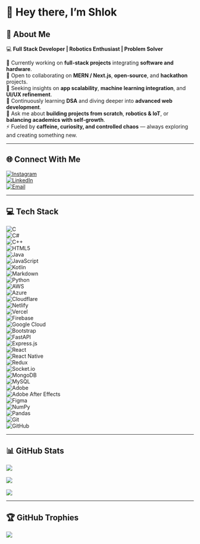 # 👋 Hey there, I’m Shlok  

## 🌟 About Me  
💻 **Full Stack Developer | Robotics Enthusiast | Problem Solver**  

🔭 Currently working on **full-stack projects** integrating **software and hardware**.  
👯 Open to collaborating on **MERN / Next.js**, **open-source**, and **hackathon** projects.  
🤝 Seeking insights on **app scalability**, **machine learning integration**, and **UI/UX refinement**.  
🌱 Continuously learning **DSA** and diving deeper into **advanced web development**.  
💬 Ask me about **building projects from scratch**, **robotics & IoT**, or **balancing academics with self-growth**.  
⚡ Fueled by **caffeine, curiosity, and controlled chaos** — always exploring and creating something new.  

---

## 🌐 Connect With Me  
[![Instagram](https://img.shields.io/badge/Instagram-%23E4405F.svg?logo=Instagram&logoColor=white)](https://www.instagram.com/_.shlok._ll?igsh=MThwaXo3eWlvYW1teg==)  
[![LinkedIn](https://img.shields.io/badge/LinkedIn-%230077B5.svg?logo=linkedin&logoColor=white)](https://www.linkedin.com/in/shlokrajput)  
[![Email](https://img.shields.io/badge/Email-D14836?logo=gmail&logoColor=white)](mailto:mainlyshlok@gmail.com)  

---

## 💻 Tech Stack  
![C](https://img.shields.io/badge/c-%2300599C.svg?style=flat&logo=c&logoColor=white)  
![C#](https://img.shields.io/badge/c%23-%23239120.svg?style=flat&logo=csharp&logoColor=white)  
![C++](https://img.shields.io/badge/c++-%2300599C.svg?style=flat&logo=c%2B%2B&logoColor=white)  
![HTML5](https://img.shields.io/badge/html5-%23E34F26.svg?style=flat&logo=html5&logoColor=white)  
![Java](https://img.shields.io/badge/java-%23ED8B00.svg?style=flat&logo=openjdk&logoColor=white)  
![JavaScript](https://img.shields.io/badge/javascript-%23323330.svg?style=flat&logo=javascript&logoColor=%23F7DF1E)  
![Kotlin](https://img.shields.io/badge/kotlin-%237F52FF.svg?style=flat&logo=kotlin&logoColor=white)  
![Markdown](https://img.shields.io/badge/markdown-%23000000.svg?style=flat&logo=markdown&logoColor=white)  
![Python](https://img.shields.io/badge/python-3670A0?style=flat&logo=python&logoColor=ffdd54)  
![AWS](https://img.shields.io/badge/AWS-%23FF9900.svg?style=flat&logo=amazon-aws&logoColor=white)  
![Azure](https://img.shields.io/badge/azure-%230072C6.svg?style=flat&logo=microsoftazure&logoColor=white)  
![Cloudflare](https://img.shields.io/badge/Cloudflare-F38020?style=flat&logo=Cloudflare&logoColor=white)  
![Netlify](https://img.shields.io/badge/netlify-%23000000.svg?style=flat&logo=netlify&logoColor=#00C7B7)  
![Vercel](https://img.shields.io/badge/vercel-%23000000.svg?style=flat&logo=vercel&logoColor=white)  
![Firebase](https://img.shields.io/badge/firebase-%23039BE5.svg?style=flat&logo=firebase)  
![Google Cloud](https://img.shields.io/badge/GoogleCloud-%234285F4.svg?style=flat&logo=google-cloud&logoColor=white)  
![Bootstrap](https://img.shields.io/badge/bootstrap-%238511FA.svg?style=flat&logo=bootstrap&logoColor=white)  
![FastAPI](https://img.shields.io/badge/FastAPI-005571?style=flat&logo=fastapi)  
![Express.js](https://img.shields.io/badge/express.js-%23404d59.svg?style=flat&logo=express&logoColor=%2361DAFB)  
![React](https://img.shields.io/badge/react-%2320232a.svg?style=flat&logo=react&logoColor=%2361DAFB)  
![React Native](https://img.shields.io/badge/react_native-%2320232a.svg?style=flat&logo=react&logoColor=%2361DAFB)  
![Redux](https://img.shields.io/badge/redux-%23593d88.svg?style=flat&logo=redux&logoColor=white)  
![Socket.io](https://img.shields.io/badge/Socket.io-black?style=flat&logo=socket.io&badgeColor=010101)  
![MongoDB](https://img.shields.io/badge/MongoDB-%234ea94b.svg?style=flat&logo=mongodb&logoColor=white)  
![MySQL](https://img.shields.io/badge/mysql-4479A1.svg?style=flat&logo=mysql&logoColor=white)  
![Adobe](https://img.shields.io/badge/adobe-%23FF0000.svg?style=flat&logo=adobe&logoColor=white)  
![Adobe After Effects](https://img.shields.io/badge/Adobe%20After%20Effects-9999FF.svg?style=flat&logo=Adobe%20After%20Effects&logoColor=white)  
![Figma](https://img.shields.io/badge/figma-%23F24E1E.svg?style=flat&logo=figma&logoColor=white)  
![NumPy](https://img.shields.io/badge/numpy-%23013243.svg?style=flat&logo=numpy&logoColor=white)  
![Pandas](https://img.shields.io/badge/pandas-%23150458.svg?style=flat&logo=pandas&logoColor=white)  
![Git](https://img.shields.io/badge/git-%23F05033.svg?style=flat&logo=git&logoColor=white)  
![GitHub](https://img.shields.io/badge/github-%23121011.svg?style=flat&logo=github&logoColor=white)  

---

## 📊 GitHub Stats  
![](https://github-readme-stats.vercel.app/api?username=buildsbyShlok&theme=tokyonight&hide_border=false&include_all_commits=false&count_private=false)<br/>  
![](https://nirzak-streak-stats.vercel.app/?user=buildsbyShlok&theme=tokyonight&hide_border=false)<br/>  
![](https://github-readme-stats.vercel.app/api/top-langs/?username=buildsbyShlok&theme=tokyonight&hide_border=false&include_all_commits=false&count_private=false&layout=compact)  

---

## 🏆 GitHub Trophies  
![](https://github-profile-trophy.vercel.app/?username=buildsbyShlok&theme=radical&no-frame=false&no-bg=true&margin-w=4)  

<!-- Proudly created with GPRM ( https://gprm.itsvg.in ) -->
